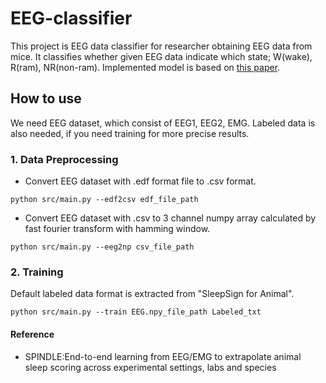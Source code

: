 # EEG-classifier
This project is EEG data classifier for researcher obtaining EEG data from mice. It classifies whether given EEG data indicate which state; W(wake), R(ram), NR(non-ram). Implemented model is based on [this paper](https://journals.plos.org/ploscompbiol/article/file?id=10.1371/journal.pcbi.1006968&type=printable).

## How to use

We need EEG dataset, which consist of EEG1, EEG2, EMG. Labeled data is also needed, if you need training for more precise results.  

### 1. Data Preprocessing

- Convert EEG dataset with .edf format file to .csv format.

`python src/main.py --edf2csv edf_file_path`

- Convert EEG dataset with .csv to 3 channel numpy array calculated by fast fourier transform with hamming window.

`python src/main.py --eeg2np csv_file_path`

### 2. Training

Default labeled data format is extracted from "SleepSign for Animal".

`python src/main.py --train EEG.npy_file_path Labeled_txt` 

#### Reference
- SPINDLE:End-to-end learning from EEG/EMG to extrapolate animal sleep scoring across experimental settings, labs and species
